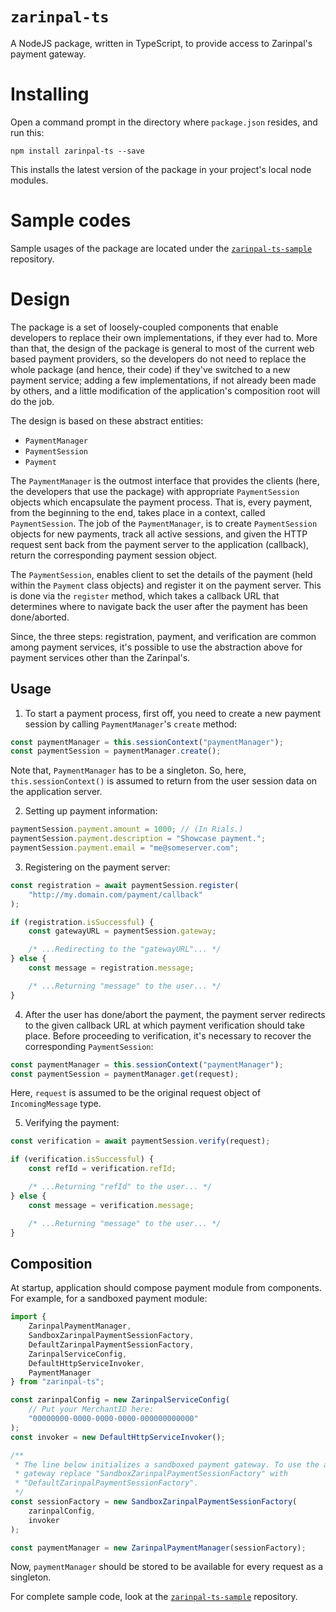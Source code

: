 # `zarinpal-ts`

A NodeJS package, written in TypeScript, to provide access to Zarinpal's payment gateway.

# Installing

Open a command prompt in the directory where `package.json` resides, and run this:

```
npm install zarinpal-ts --save
```

This installs the latest version of the package in your project's local node modules.

# Sample codes

Sample usages of the package are located under the [`zarinpal-ts-sample`](https://github.com/babakks/zarinpal-ts-sample) repository.

# Design

The package is a set of loosely-coupled components that enable developers to
replace their own implementations, if they ever had to. More than that, the
design of the package is general to most of the current web based payment
providers, so the developers do not need to replace the whole package (and hence,
their code) if they've switched to a new payment service; adding a few
implementations, if not already been made by others, and a little modification
of the application's composition root will do the job.

The design is based on these abstract entities:

-   `PaymentManager`
-   `PaymentSession`
-   `Payment`

The `PaymentManager` is the outmost interface that provides the clients (here,
the developers that use the package) with appropriate `PaymentSession` objects
which encapsulate the payment process. That is, every payment, from the
beginning to the end, takes place in a context, called `PaymentSession`. The job
of the `PaymentManager`, is to create `PaymentSession` objects for new payments,
track all active sessions, and given the HTTP request sent back from the payment
server to the application (callback), return the corresponding payment session
object.

The `PaymentSession`, enables client to set the details of the payment (held
within the `Payment` class objects) and register it on the payment server. This
is done via the `register` method, which takes a callback URL that determines
where to navigate back the user after the payment has been done/aborted.

Since, the three steps: registration, payment, and verification are common among
payment services, it's possible to use the abstraction above for payment
services other than the Zarinpal's.

## Usage

1. To start a payment process, first off, you need to create a new payment session
   by calling `PaymentManager`'s `create` method:

```ts
const paymentManager = this.sessionContext("paymentManager");
const paymentSession = paymentManager.create();
```

Note that, `PaymentManager` has to be a singleton. So, here,
`this.sessionContext()` is assumed to return from the user session data on the
application server.

2. Setting up payment information:

```ts
paymentSession.payment.amount = 1000; // (In Rials.)
paymentSession.payment.description = "Showcase payment.";
paymentSession.payment.email = "me@someserver.com";
```

3. Registering on the payment server:

```ts
const registration = await paymentSession.register(
    "http://my.domain.com/payment/callback"
);

if (registration.isSuccessful) {
    const gatewayURL = paymentSession.gateway;

    /* ...Redirecting to the "gatewayURL"... */
} else {
    const message = registration.message;

    /* ...Returning "message" to the user... */
}
```

4. After the user has done/abort the payment, the payment server redirects to
   the given callback URL at which payment verification should take place. Before proceeding to verification, it's necessary to recover the corresponding
   `PaymentSession`:

```ts
const paymentManager = this.sessionContext("paymentManager");
const paymentSession = paymentManager.get(request);
```

Here, `request` is assumed to be the original request object of
`IncomingMessage` type.

5. Verifying the payment:

```ts
const verification = await paymentSession.verify(request);

if (verification.isSuccessful) {
    const refId = verification.refId;

    /* ...Returning "refId" to the user... */
} else {
    const message = verification.message;

    /* ...Returning "message" to the user... */
}
```

## Composition

At startup, application should compose payment module from components. For
example, for a sandboxed payment module:

```ts
import {
    ZarinpalPaymentManager,
    SandboxZarinpalPaymentSessionFactory,
    DefaultZarinpalPaymentSessionFactory,
    ZarinpalServiceConfig,
    DefaultHttpServiceInvoker,
    PaymentManager
} from "zarinpal-ts";

const zarinpalConfig = new ZarinpalServiceConfig(
    // Put your MerchantID here:
    "00000000-0000-0000-0000-000000000000"
);
const invoker = new DefaultHttpServiceInvoker();

/**
 * The line below initializes a sandboxed payment gateway. To use the actual
 * gateway replace "SandboxZarinpalPaymentSessionFactory" with
 * "DefaultZarinpalPaymentSessionFactory".
 */
const sessionFactory = new SandboxZarinpalPaymentSessionFactory(
    zarinpalConfig,
    invoker
);

const paymentManager = new ZarinpalPaymentManager(sessionFactory);
```

Now, `paymentManager` should be stored to be available for every request as a
singleton.

For complete sample code, look at the
[`zarinpal-ts-sample`](https://github.com/babakks/zarinpal-ts-sample) repository.
